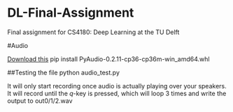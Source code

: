 # DL-Final-Assignment
Final assignment for CS4180: Deep Learning at the TU Delft

#Audio

[Download this](https://github.com/intxcc/pyaudio_portaudio/releases/download/1.1/PyAudio-0.2.11-cp36-cp36m-win_amd64.whl)
pip install PyAudio-0.2.11-cp36-cp36m-win_amd64.whl

##Testing the file
python audio_test.py

It will only start recording once audio is actually playing over your speakers.
It will record until the *q*-key is pressed, which will loop 3 times and write the output to out0/1/2.wav